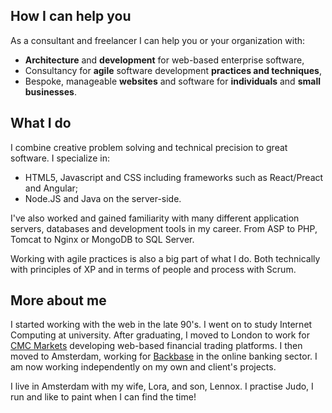 ## How I can help you

As a consultant and freelancer I can help you or your organization with:

* **Architecture** and **development** for web-based enterprise software,
* Consultancy for **agile** software development **practices and techniques**,
* Bespoke, manageable **websites** and software for **individuals** and **small businesses**.

## What I do

I combine creative problem solving and technical precision to great software. I specialize in: 

* HTML5, Javascript and CSS including frameworks such as React/Preact and Angular;
* Node.JS and Java on the server-side. 

I've also worked and gained familiarity with many different application servers, databases and development tools in my career. From ASP to PHP, Tomcat to Nginx or MongoDB to SQL Server.

Working with agile practices is also a big part of what I do. Both technically with principles of XP and in terms of people and process with Scrum.

## More about me

I started working with the web in the late 90's. I went on to study Internet Computing at university. After graduating, I moved to London to work for [CMC Markets](https://www.cmcmarkets.com/en/) developing web-based financial trading platforms. I then moved to Amsterdam, working for [Backbase](http://www.backbase.com) in the online banking sector. I am now working independently on my own and client's projects.

I live in Amsterdam with my wife, Lora, and son, Lennox. I practise Judo, I run and like to paint when I can find the time!

